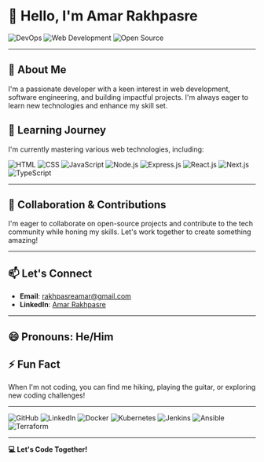 # 👋 Hello, I'm Amar Rakhpasre

![DevOps](https://img.shields.io/badge/DevOps-0078D6?style=for-the-badge&logo=devops&logoColor=white)
![Web Development](https://img.shields.io/badge/Web%20Development-FF6F61?style=for-the-badge&logo=html5&logoColor=white)
![Open Source](https://img.shields.io/badge/Open%20Source-4285F4?style=for-the-badge&logo=open-source-initiative&logoColor=white)

---

## 👀 About Me
I'm a passionate developer with a keen interest in web development, software engineering, and building impactful projects. I'm always eager to learn new technologies and enhance my skill set.

## 🌱 Learning Journey
I'm currently mastering various web technologies, including:

![HTML](https://img.shields.io/badge/HTML5-E34F26?style=for-the-badge&logo=html5&logoColor=white)
![CSS](https://img.shields.io/badge/CSS3-1572B6?style=for-the-badge&logo=css3&logoColor=white)
![JavaScript](https://img.shields.io/badge/JavaScript-F7DF1E?style=for-the-badge&logo=javascript&logoColor=black)
![Node.js](https://img.shields.io/badge/Node.js-339933?style=for-the-badge&logo=nodedotjs&logoColor=white)
![Express.js](https://img.shields.io/badge/Express.js-000000?style=for-the-badge&logo=express&logoColor=white)
![React.js](https://img.shields.io/badge/React.js-61DAFB?style=for-the-badge&logo=react&logoColor=black)
![Next.js](https://img.shields.io/badge/Next.js-000000?style=for-the-badge&logo=nextdotjs&logoColor=white)
![TypeScript](https://img.shields.io/badge/TypeScript-3178C6?style=for-the-badge&logo=typescript&logoColor=white)

---

## 💼 Collaboration & Contributions
I'm eager to collaborate on open-source projects and contribute to the tech community while honing my skills. Let's work together to create something amazing!

---

## 📫 Let's Connect

- **Email**: [rakhpasreamar@gmail.com](mailto:rakhpasreamar@gmail.com)
- **LinkedIn**: [Amar Rakhpasre](https://www.linkedin.com/in/amar-rakhpasre/)

---

## 😄 Pronouns: He/Him

## ⚡ Fun Fact
When I'm not coding, you can find me hiking, playing the guitar, or exploring new coding challenges!

---

![GitHub](https://img.shields.io/badge/GitHub-181717?style=for-the-badge&logo=github&logoColor=white)
![LinkedIn](https://img.shields.io/badge/LinkedIn-0077B5?style=for-the-badge&logo=linkedin&logoColor=white)
![Docker](https://img.shields.io/badge/Docker-2496ED?style=for-the-badge&logo=docker&logoColor=white)
![Kubernetes](https://img.shields.io/badge/Kubernetes-326CE5?style=for-the-badge&logo=kubernetes&logoColor=white)
![Jenkins](https://img.shields.io/badge/Jenkins-D24939?style=for-the-badge&logo=jenkins&logoColor=white)
![Ansible](https://img.shields.io/badge/Ansible-EE0000?style=for-the-badge&logo=ansible&logoColor=white)
![Terraform](https://img.shields.io/badge/Terraform-623CE4?style=for-the-badge&logo=terraform&logoColor=white)

---

**💻 Let's Code Together!**
